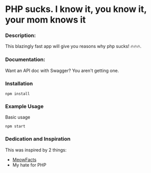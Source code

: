 # PHP sucks. I know it, you know it, your mom knows it 

### Description:

This blazingly fast app will give you reasons why php sucks! 🔥🔥🔥.

### Documentation:
Want an API doc with Swagger? You aren't getting one.


### Installation
```
npm install
```
### Example Usage

Basic usage
```
npm start
```

### Dedication and Inspiration
This was inspired by 2 things:
  - [MeowFacts]("https://github.com/wh-iterabb-it/meowfacts")
  - My hate for PHP